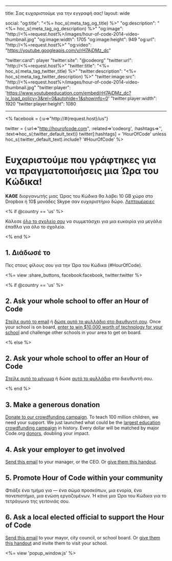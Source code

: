 * * *

title: Σας ευχαριστούμε για την εγγραφή σας! layout: wide

social: "og:title": "<%= hoc_s(:meta_tag_og_title) %>" "og:description": "<%= hoc_s(:meta_tag_og_description) %>" "og:image": "http://<%=request.host%>/images/hour-of-code-2014-video-thumbnail.jpg" "og:image:width": 1705 "og:image:height": 949 "og:url": "http://<%=request.host%>" "og:video": "https://youtube.googleapis.com/v/rH7AjDMz_dc"

"twitter:card": player "twitter:site": "@codeorg" "twitter:url": "http://<%=request.host%>" "twitter:title": "<%= hoc_s(:meta_tag_twitter_title) %>" "twitter:description": "<%= hoc_s(:meta_tag_twitter_description) %>" "twitter:image:src": "http://<%=request.host%>/images/hour-of-code-2014-video-thumbnail.jpg" "twitter:player": 'https://www.youtubeeducation.com/embed/rH7AjDMz_dc?iv_load_policy=3&rel=0&autohide=1&showinfo=0' "twitter:player:width": 1920 "twitter:player:height": 1080

* * *

<% facebook = {:u=>"http://#{request.host}/us"}

twitter = {:url=>"http://hourofcode.com", :related=>'codeorg', :hashtags=>'', :text=>hoc_s(:twitter_default_text)} twitter[:hashtags] = 'HourOfCode' unless hoc_s(:twitter_default_text).include? '#HourOfCode' %>

# Ευχαριστούμε που γράφτηκες για να πραγματοποιήσεις μια Ώρα του Κώδικα!

**ΚΑΘΕ** διοργανωτής μιας Ώρας του Κώδικα θα λάβει 10 GB χώρο στο Dropbox ή 10$ μονάδες Skype σαν ευχαριστήριο δώρο. [Λεπτομέρειες](/prizes)

<% if @country == 'us' %>

Κάλεσε [όλο το σχολείο σου](/us/prizes) να συμμετάσχει για μια ευκαιρία για μεγάλα έπαθλα για όλο το σχολείο.

<% end %>

## 1. Διάδωσέ το

Πες στους φίλους σου για την Ώρα του Κώδικα (#HourOfCode).

<%= view :share_buttons, facebook:facebook, twitter:twitter %>

<% if @country == 'us' %>

## 2. Ask your whole school to offer an Hour of Code

[Στείλε αυτό το email](/resources#email) ή [δώσε αυτό το φυλλάδιο στο διευθυντή σου](/files/schools-handout.pdf). Once your school is on board, [enter to win $10,000 worth of technology for your school](/prizes) and challenge other schools in your area to get on board.

<% else %>

## 2. Ask your whole school to offer an Hour of Code

[Στείλε αυτό το μήνυμα](/resources#email) ή δώσε [αυτό το φυλλάδιο](/files/schools-handout.pdf) στο διευθυντή σου.

<% end %>

## 3. Make a generous donation

[Donate to our crowdfunding campaign](http://code.org/donate). To teach 100 million children, we need your support. We just launched what could be the [largest education crowdfunding campaign](http://code.org/donate) in history. Every dollar will be matched by major Code.org [donors](http://code.org/about/donors), doubling your impact.

## 4. Ask your employer to get involved

[Send this email](/resources#email) to your manager, or the CEO. Or [give them this handout](/resources/hoc-one-pager.pdf).

## 5. Promote Hour of Code within your community

Φτιάξε ένα τμήμα για — ένα σώμα προσκόπων, μια ενορία, ένα πανεπιστήμιο, μια ενώση εργαζομένων. Ή κάνε μια Ώρα του Κώδικα για το τετράγωνο της γειτονιάς σου.

## 6. Ask a local elected official to support the Hour of Code

[Send this email](/resources#politicians) to your mayor, city council, or school board. Or [give them this handout](/resources/hoc-one-pager.pdf) and invite them to visit your school.

<%= view 'popup_window.js' %>